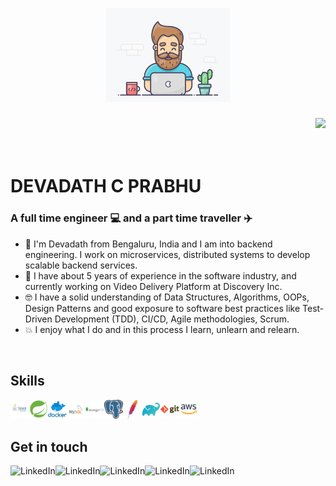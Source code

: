 <p align="center">
<img
  src="./dev-with-beard.gif"
  heigth="20px" width="200px" />
</p>

### <div align="right">![](https://komarev.com/ghpvc/?username=devadathprabhu&color=yellow)</div>
<br/>

# DEVADATH C PRABHU

### A full time engineer 💻 and a part time traveller ✈️ 
- 👋  I'm Devadath from Bengaluru, India and I am into backend engineering. I work on microservices, distributed systems to develop scalable backend services.  <br/>
- 🏢  I have about 5 years of experience in the software industry, and currently working on Video Delivery Platform at Discovery Inc. <br/>
- 🤓  I have a solid understanding of Data Structures, Algorithms, OOPs, Design Patterns and good exposure to software best practices like Test-Driven Development (TDD), CI/CD, Agile methodologies, Scrum.
- 💥  I enjoy what I do and in this process I learn, unlearn and relearn.

<br/>

## Skills

<img align="left" alt="Java" width="30px" src="https://raw.githubusercontent.com/github/explore/80688e429a7d4ef2fca1e82350fe8e3517d3494d/topics/java/java.png" />
<img align="left" alt="Spring Boot" width="30px" src="https://raw.githubusercontent.com/github/explore/80688e429a7d4ef2fca1e82350fe8e3517d3494d/topics/spring-boot/spring-boot.png" />
<img align="left" alt="Docker" width="30px" src="https://raw.githubusercontent.com/github/explore/80688e429a7d4ef2fca1e82350fe8e3517d3494d/topics/docker/docker.png" />
<img align="left" alt="Mysql" width="30px" src="https://raw.githubusercontent.com/github/explore/80688e429a7d4ef2fca1e82350fe8e3517d3494d/topics/mysql/mysql.png" />
<img align="left" alt="MongoDB" width="30px" src="https://raw.githubusercontent.com/github/explore/80688e429a7d4ef2fca1e82350fe8e3517d3494d/topics/mongodb/mongodb.png" />
<img align="left" alt="Postgresql" width="30px" src="https://raw.githubusercontent.com/github/explore/80688e429a7d4ef2fca1e82350fe8e3517d3494d/topics/postgresql/postgresql.png" />
<img align="left" alt="Maven" width="30px" src="https://raw.githubusercontent.com/github/explore/80688e429a7d4ef2fca1e82350fe8e3517d3494d/topics/maven/maven.png" />
<img align="left" alt="Gradle" width="30px" src="https://raw.githubusercontent.com/github/explore/fbceb94436312b6dacde68d122a5b9c7d11f9524/topics/gradle/gradle.png" />
<img align="left" alt="Git" width="30px" src="https://raw.githubusercontent.com/github/explore/80688e429a7d4ef2fca1e82350fe8e3517d3494d/topics/git/git.png" />
<img align="left" alt="AWS" width="30px" src="https://raw.githubusercontent.com/github/explore/fbceb94436312b6dacde68d122a5b9c7d11f9524/topics/aws/aws.png" />


<br/>
<br/>

## Get in touch

[<img align="left" alt="LinkedIn" src="https://img.shields.io/badge/linkedin-%230077B5.svg?&style=for-the-badge&logo=linkedin&logoColor=white" />][linkedin]

[<img align="left" alt="LinkedIn" src="https://img.shields.io/badge/Medium-12100E?style=for-the-badge&logo=medium&logoColor=white" />][medium]

[<img align="left" alt="LinkedIn" src="https://img.shields.io/badge/Blogger-FF5722?style=for-the-badge&logo=blogger&logoColor=white" />][blogger]

[<img align="left" alt="LinkedIn" src="https://img.shields.io/badge/Instagram-E4405F?style=for-the-badge&logo=instagram&logoColor=white" />][instagram]

[<img align="left" alt="LinkedIn" src="https://img.shields.io/badge/Twitter-1DA1F2?style=for-the-badge&logo=twitter&logoColor=white" />][twitter]


[linkedin]: https://www.linkedin.com/in/devadathprabhu/
[medium]: https://dcprabhu.medium.com/
[blogger]: http://dptravellogs.blogspot.com/
[instagram]: https://www.instagram.com/dprabhu31/
[twitter]: https://twitter.com/dprabhu31

<!-- Emojis collected from here: https://github.com/ikatyang/emoji-cheat-sheet/blob/master/README.md -->

<!-- Badges collected from here: https://github.com/alexandresanlim/Badges4-README.md-Profile -->
